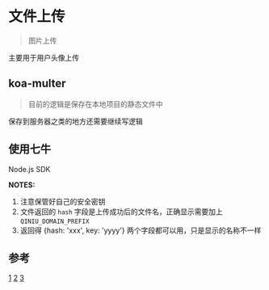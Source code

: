 # 文件上传

> 图片上传

主要用于用户头像上传

## koa-multer

> 目前的逻辑是保存在本地项目的静态文件中

保存到服务器之类的地方还需要继续写逻辑

## 使用七牛

  Node.js SDK

**NOTES:**

1. 注意保管好自己的安全密钥
2. 文件返回的 `hash` 字段是上传成功后的文件名，正确显示需要加上 `QINIU_DOMAIN_PREFIX`
3. 返回得 {hash: 'xxx', key: 'yyyy'} 两个字段都可以用，只是显示的名称不一样

## 参考

[1](http://www.jb51.net/article/119967.htm)
[2](https://developer.qiniu.com/kodo/sdk/1289/nodejs)
[3](https://blog.csdn.net/ziwoods/article/details/72822730)
